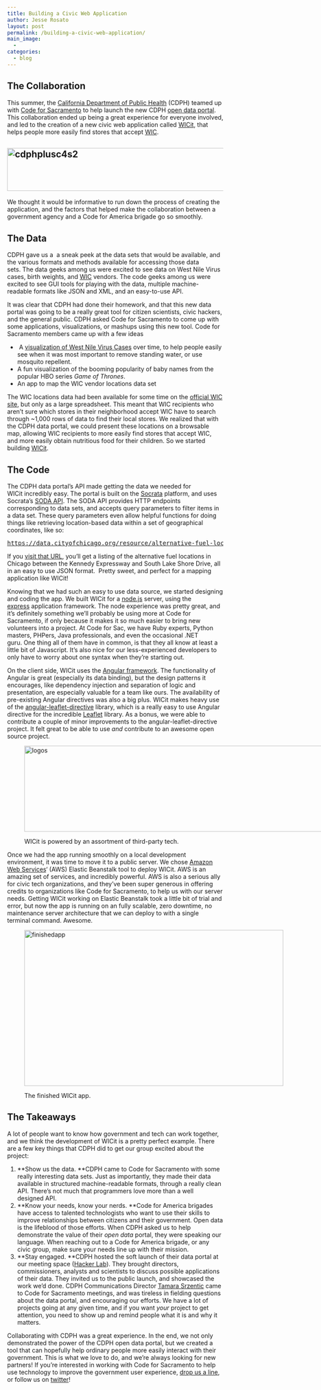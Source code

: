 ```yaml
---
title: Building a Civic Web Application
author: Jesse Rosato
layout: post
permalink: /building-a-civic-web-application/
main_image:
  - 
categories:
  - blog
---
```

## The Collaboration

This summer, the [California Department of Public Health][1] (CDPH) teamed up with [Code for Sacramento][2] to help launch the new CDPH <a title="The CDPH Open Data Portal" href="https://health.data.ca.gov/" target="_blank">open data portal</a>. This collaboration ended up being a great experience for everyone involved, and led to the creation of a new civic web application called [WICit][3], that helps people more easily find stores that accept [WIC][4].

## [<img class="alignnone size-full wp-image-733" src="http://code4sac.org/coders/wp-content/uploads/cdphplusc4s2.png" alt="cdphplusc4s2" width="700" height="100" />][5]

We thought it would be informative to run down the process of creating the application, and the factors that helped make the collaboration between a government agency and a Code for America brigade go so smoothly.

## The Data

CDPH gave us a  a sneak peek at the data sets that would be available, and the various formats and methods available for accessing those data sets. The data geeks among us were excited to see data on West Nile Virus cases, birth weights, and <a title="California WIC Home" href="http://www.cdph.ca.gov/programs/wicworks/Pages/default.aspx" target="_blank">WIC</a> vendors. The code geeks among us were excited to see GUI tools for playing with the data, multiple machine-readable formats like JSON and XML, and an easy-to-use API.

It was clear that CDPH had done their homework, and that this new data portal was going to be a really great tool for citizen scientists, civic hackers, and the general public. CDPH asked Code for Sacramento to come up with some applications, visualizations, or mashups using this new tool. Code for Sacramento members came up with a few ideas

  *  A <a title="Github repository for West Nile visualization." href="https://github.com/haileypate/viz-west_nile_virus" target="_blank">visualization of West Nile Virus Cases</a> over time, to help people easily see when it was most important to remove standing water, or use mosquito repellent.
  * A fun visualization of the booming popularity of baby names from the popular HBO series *Game of Thrones*.
  * An app to map the WIC vendor locations data set

The WIC locations data had been available for some time on the [official WIC site][6], but only as a large spreadsheet. This meant that WIC recipients who aren&#8217;t sure which stores in their neighborhood accept WIC have to search through ~1,000 rows of data to find their local stores. We realized that with the CDPH data portal, we could present these locations on a browsable map, allowing WIC recipients to more easily find stores that accept WIC, and more easily obtain nutritious food for their children. So we started building <a title="WICit" href="http://findwic.com" target="_blank">WICit</a>.

## The Code

The CDPH data portal&#8217;s API made getting the data we needed for WICit incredibly easy. The portal is built on the <a title="Socrata" href="http://www.socrata.com/" target="_blank">Socrata</a> platform, and uses Socrata&#8217;s <a title="Socrata's developer home." href="http://dev.socrata.com/" target="_blank">SODA API</a>. The SODA API provides HTTP endpoints corresponding to data sets, and accepts query parameters to filter items in a data set. These query parameters even allow helpful functions for doing things like retrieving location-based data within a set of geographical coordinates, like so:

<pre><a class="exec has-tooltip" style="color: #1b1b1b;" title="" href="https://data.cityofchicago.org/resource/alternative-fuel-locations.json?$where=within_box(location,%2041.885001,%20-87.645939,%2041.867011,%20-87.618516)">https://data.cityofchicago.org/resource/alternative-fuel-locations.json?$where=within_box(location, 41.885001, -87.645939, 41.867011, -87.618516)</a></pre>

If you <a title="Check out that sweet bounding box function!" href="https://data.cityofchicago.org/resource/alternative-fuel-locations.json?$where=within_box(location,%2041.885001,%20-87.645939,%2041.867011,%20-87.618516)" target="_blank">visit that URL</a>, you&#8217;ll get a listing of the alternative fuel locations in Chicago between the Kennedy Expressway and South Lake Shore Drive, all in an easy to use JSON format.  Pretty sweet, and perfect for a mapping application like WICit!

Knowing that we had such an easy to use data source, we started designing and coding the app. We built WICit for a <a title="node.js" href="http://nodejs.org" target="_blank">node.js</a> server, using the <a title="express.js" href="http://expressjs.com/" target="_blank">express</a> application framework. The node experience was pretty great, and it&#8217;s definitely something we&#8217;ll probably be using more at Code for Sacramento, if only because it makes it so much easier to bring new volunteers into a project. At Code for Sac, we have Ruby experts, Python masters, PHPers, Java professionals, and even the occasional .NET guru. One thing all of them have in common, is that they all know at least a little bit of Javascript. It&#8217;s also nice for our less-experienced developers to only have to worry about one syntax when they&#8217;re starting out.

On the client side, WICit uses the <a title="Angular" href="https://angularjs.org/" target="_blank">Angular framework</a>. The functionality of Angular is great (especially its data binding), but the design patterns it encourages, like dependency injection and separation of logic and presentation, are especially valuable for a team like ours. The availability of pre-existing Angular directives was also a big plus. WICit makes heavy use of the <a title="Angular Leaflet Directive" href="https://github.com/tombatossals/angular-leaflet-directive" target="_blank">angular-leaflet-directive</a> library, which is a really easy to use Angular directive for the incredible <a title="Leaflet.js" href="http://leafletjs.com/" target="_blank">Leaflet</a> library. As a bonus, we were able to contribute a couple of minor improvements to the angular-leaflet-directive project. It felt great to be able to use *and* contribute to an awesome open source project.<figure id="attachment_734" style="width: 700px;" class="wp-caption aligncenter">

[<img class="wp-image-734 size-full" src="http://code4sac.org/coders/wp-content/uploads/logos.png" alt="logos" width="700" height="200" />][7]<figcaption class="wp-caption-text">WICit is powered by an assortment of third-party tech.</figcaption></figure> 

Once we had the app running smoothly on a local development environment, it was time to move it to a public server. We chose [Amazon Web Services][8]&#8216; (AWS) Elastic Beanstalk tool to deploy WICit. AWS is an amazing set of services, and incredibly powerful. AWS is also a serious ally for civic tech organizations, and they&#8217;ve been super generous in offering credits to organizations like Code for Sacramento, to help us with our server needs. Getting WICit working on Elastic Beanstalk took a little bit of trial and error, but now the app is running on an fully scalable, zero downtime, no maintenance server architecture that we can deploy to with a single terminal command. Awesome.<figure id="attachment_736" style="width: 604px;" class="wp-caption alignnone">

[<img class="wp-image-736 size-large" src="http://code4sac.org/coders/wp-content/uploads/finishedapp-1024x617.png" alt="finishedapp" width="604" height="363" />][9]<figcaption class="wp-caption-text">The finished WICit app.</figcaption></figure> 

## The Takeaways

A lot of people want to know how government and tech can work together, and we think the development of WICit is a pretty perfect example. There are a few key things that CDPH did to get our group excited about the project:

  1. **Show us the data. **CDPH came to Code for Sacramento with some really interesting data sets. Just as importantly, they made their data available in structured machine-readable formats, through a really clean API. There&#8217;s not much that programmers love more than a well designed API.
  2. **Know your needs, know your nerds. **Code for America brigades have access to talented technologists who want to use their skills to improve relationships between citizens and their government. Open data is the lifeblood of those efforts. When CDPH asked us to help demonstrate the value of their *open data* portal, they were speaking our language. When reaching out to a Code for America brigade, or any civic group, make sure your needs line up with their mission.
  3. **Stay engaged. **CDPH hosted the soft launch of their data portal at our meeting space ([Hacker Lab][10]). They brought directors, commissioners, analysts and scientists to discuss possible applications of their data. They invited us to the public launch, and showcased the work we&#8217;d done. CDPH Communications Director [Tamara Srzentic][11] came to Code for Sacramento meetings, and was tireless in fielding questions about the data portal, and encouraging our efforts. We have a lot of projects going at any given time, and if you want *your* project to get attention, you need to show up and remind people what it is and why it matters.

Collaborating with CDPH was a great experience. In the end, we not only demonstrated the power of the CDPH open data portal, but we created a tool that can hopefully help ordinary people more easily interact with their government. This is what we love to do, and we&#8217;re always looking for new partners! If you&#8217;re interested in working with Code for Sacramento to help use technology to improve the government user experience, [drop us a line][12], or follow us on [twitter][13]!

 [1]: http://www.cdph.ca.gov/Pages/DEFAULT.aspx "CDPH"
 [2]: http://code4sac.org "Code for Sacramento"
 [3]: http://findwic.com "WICit"
 [4]: http://www.fns.usda.gov/wic/women-infants-and-children-wic "WIC"
 [5]: http://code4sac.org/coders/wp-content/uploads/cdphplusc4s2.png
 [6]: http://www.cdph.ca.gov/programs/wicworks/Pages/default.aspx "Official California WIC Site"
 [7]: http://code4sac.org/coders/wp-content/uploads/logos.png
 [8]: http://aws.amazon.com "AWS"
 [9]: http://code4sac.org/coders/wp-content/uploads/finishedapp.png
 [10]: http://hackerlab.org/ "Sacramento Hacker Lab"
 [11]: http://twitter.com/TamaraIDEJA "@TamaraIDEJA"
 [12]: mailto:hello@codeforsacramento.org "Drop us a line!"
 [13]: http://twitter.com/cod4sac "@code4sac"